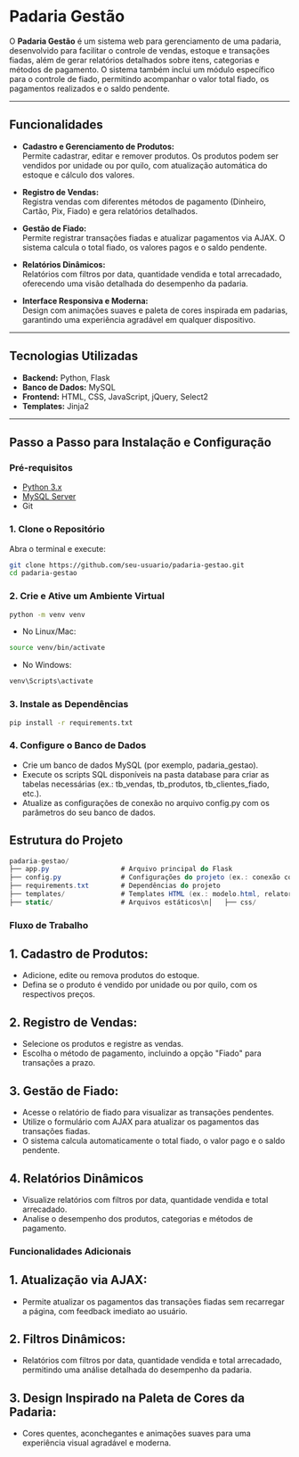 # Padaria Gestão

O **Padaria Gestão** é um sistema web para gerenciamento de uma padaria, desenvolvido para facilitar o controle de vendas, estoque e transações fiadas, além de gerar relatórios detalhados sobre itens, categorias e métodos de pagamento. O sistema também inclui um módulo específico para o controle de fiado, permitindo acompanhar o valor total fiado, os pagamentos realizados e o saldo pendente.

---

## Funcionalidades

- **Cadastro e Gerenciamento de Produtos:**  
  Permite cadastrar, editar e remover produtos. Os produtos podem ser vendidos por unidade ou por quilo, com atualização automática do estoque e cálculo dos valores.

- **Registro de Vendas:**  
  Registra vendas com diferentes métodos de pagamento (Dinheiro, Cartão, Pix, Fiado) e gera relatórios detalhados.

- **Gestão de Fiado:**  
  Permite registrar transações fiadas e atualizar pagamentos via AJAX. O sistema calcula o total fiado, os valores pagos e o saldo pendente.

- **Relatórios Dinâmicos:**  
  Relatórios com filtros por data, quantidade vendida e total arrecadado, oferecendo uma visão detalhada do desempenho da padaria.

- **Interface Responsiva e Moderna:**  
  Design com animações suaves e paleta de cores inspirada em padarias, garantindo uma experiência agradável em qualquer dispositivo.

---

## Tecnologias Utilizadas

- **Backend:** Python, Flask  
- **Banco de Dados:** MySQL  
- **Frontend:** HTML, CSS, JavaScript, jQuery, Select2  
- **Templates:** Jinja2

---

## Passo a Passo para Instalação e Configuração

### Pré-requisitos

- [Python 3.x](https://www.python.org/downloads/)
- [MySQL Server](https://dev.mysql.com/downloads/mysql/)
- Git

### 1. Clone o Repositório

Abra o terminal e execute:

```bash
git clone https://github.com/seu-usuario/padaria-gestao.git
cd padaria-gestao
```
### 2. Crie e Ative um Ambiente Virtual

```bash
python -m venv venv
```

- No Linux/Mac:

```bash
source venv/bin/activate
```

- No Windows:

```bash
venv\Scripts\activate
```

### 3. Instale as Dependências

```bash
pip install -r requirements.txt
```

### 4. Configure o Banco de Dados

- Crie um banco de dados MySQL (por exemplo, padaria_gestao).
- Execute os scripts SQL disponíveis na pasta database para criar as tabelas necessárias (ex.: tb_vendas, tb_produtos, tb_clientes_fiado, etc.).
- Atualize as configurações de conexão no arquivo config.py com os parâmetros do seu banco de dados.

## Estrutura do Projeto

```csharp
padaria-gestao/
├── app.py                  # Arquivo principal do Flask
├── config.py               # Configurações do projeto (ex.: conexão com o banco de dados)
├── requirements.txt        # Dependências do projeto
├── templates/              # Templates HTML (ex.: modelo.html, relatorio_mais_vendidos.html, relatorio_fiado.html, etc.)  
├── static/                 # Arquivos estáticos\n│   ├── css/            # Arquivos CSS\n│   ├── js/             # Arquivos JavaScript\n│   └── images/         # Imagens e ícones\n└── database/            # Scripts SQL para criação do banco de dados
```

### Fluxo de Trabalho

## 1. Cadastro de Produtos:

- Adicione, edite ou remova produtos do estoque.
- Defina se o produto é vendido por unidade ou por quilo, com os respectivos preços.

## 2. Registro de Vendas:

- Selecione os produtos e registre as vendas.
- Escolha o método de pagamento, incluindo a opção "Fiado" para transações a prazo.

## 3. Gestão de Fiado:

- Acesse o relatório de fiado para visualizar as transações pendentes.
- Utilize o formulário com AJAX para atualizar os pagamentos das transações fiadas.
- O sistema calcula automaticamente o total fiado, o valor pago e o saldo pendente.

## 4. Relatórios Dinâmicos

- Visualize relatórios com filtros por data, quantidade vendida e total arrecadado.
- Analise o desempenho dos produtos, categorias e métodos de pagamento.

### Funcionalidades Adicionais

## 1. Atualização via AJAX:
- Permite atualizar os pagamentos das transações fiadas sem recarregar a página, com feedback imediato ao usuário.

## 2. Filtros Dinâmicos:
- Relatórios com filtros por data, quantidade vendida e total arrecadado, permitindo uma análise detalhada do desempenho da padaria.

## 3. Design Inspirado na Paleta de Cores da Padaria:
- Cores quentes, aconchegantes e animações suaves para uma experiência visual agradável e moderna.
